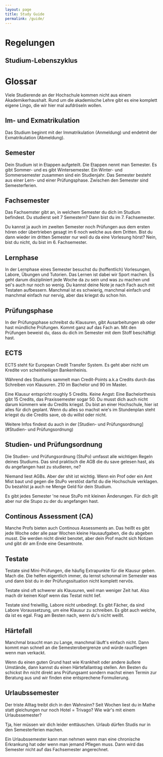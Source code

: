 ```yaml
---
layout: page
title: Study Guide
permalink: /guide/
---
```


# Regelungen

## Studium-Lebenszyklus


# Glossar

Viele Studierende an der Hochschule kommen nicht aus einem Akademikerhaushalt.
Rund um die akademische Lehre gibt es eine komplett eigene Lingo, die wir hier mal aufdröseln wollen.

## Im- und Exmatrikulation

Das Studium beginnt mit der Immatrikulation (Anmeldung) und endetmit der Exmatrikulation (Abmeldung). 

## Semester
Dein Studium ist in Etappen aufgeteilt.
Die Etappen nennt man Semester.
Es gibt Sommer- und es gibt Wintersemester.
Ein Winter- und Sommersemester zusammen sind ein Studienjahr.
Das Semester besteht aus einer Lern- und einer Prüfungsphase.
Zwischen den Semester sind Semesterferien.

## Fachsemester
Das Fachsemster gibt an, in welchem Semester du dich im Studium befindest.
Du studierst seit 7 Semestern?
Dann bist du im 7. Fachsemester.

Du kannst ja auch im zweiten Semester noch Prüfungen aus dem ersten hören oder übertrieben gesagt im 6 noch welche aus dem Dritten.
Bist du dann wieder im dritten Semester nur weil du da eine Vorlesung hörst?
Nein, bist du nicht, du bist im 6. Fachsemester.

## Lernphase
In der Lernphase eines Semester besuchst du (hoffentlich) Vorlesungen, Labore, Übungen und Tutorien.
Das Lernen ist dabei wir Sport machen.
Es geht darum diszipliniert jede Woche da zu sein und was zu machen und sei's auch nur noch so wenig.
Du kannst deine Note je nach Fach auch mit Testaten aufbessern.
Manchmal ist es schwierig, manchmal einfach und manchmal einfach nur nervig, aber das kriegst du schon hin.

## Prüfungsphase
In der Prüfungsphase schreibst du Klausuren, gibt Ausarbeitungen ab oder hast mündliche Prüfungen.
Kommt ganz auf das Fach an.
Mit den Prüfungen beweist du, dass du dich im Semester mit dem Stoff beschäftigt hast.

## ECTS
ECTS steht für European Credit Transfer System.
Es geht aber nicht um Kredite von scheinheiligen Bankenheinis.

Während des Studiums sammelt man Credit-Points a.k.a Credits durch das Schreiben von Klausuren.
210 im Bachelor und 90 im Master.

Eine Klausur entspricht roughly 5 Credits.
Keine Angst: Eine Bachelorthesis gibt 15 Credits, das Praxissemester sogar 50.
Du musst dich auch nicht darum kümmern wie du Credits kriegst.
Du bist an einer Hochschule, hier ist alles für dich geplant.
Wenn du alles so machst wie's im Stundenplan steht kriegst du die Credits save, ob du willst oder nicht.

Weitere Infos findest du auch in der [Studien- und Prüfungsordnung](#Studien- und Prüfungsordnung)

## Studien- und Prüfungsordnung
Die Studien- und Prüfungsordnung (StuPo) umfasst alle wichtigen Regeln deines Studiums.
Das sind praktisch die AGB die du save gelesen hast, als du angefangen hast zu studieren, ne?

Niemand liest AGBs.
Aber der shit ist wichtig.
Wenn ein Prof oder ein Amt Mist baut und gegen die StuPo verstöst darfst du die Hochschule verklagen.
Du bezahlst ja auch ne Menge Geld für dein Studium.

Es gibt jedes Semester 'ne neue StuPo mit kleinen Änderungen.
Für dich gilt aber nur die Stupo zu der du angefangen hast.


## Continous Assessment (CA)
Manche Profs bieten auch Continous Assessments an. 
Das heißt es gibt jede Woche oder alle paar Wochen kleine Hausaufgaben, die du abgeben musst.
Die werden nicht direkt benotet, aber dein Prof macht sich Notizen und gibt dir am Ende eine Gesamtnote.

## Testate
Testate sind Mini-Prüfungen, die häufig Extrapunkte für die Klausur geben.
Mach die.
Die helfen eigentlich immer, du lernst schonmal im Semester was und dann bist du in der Prüfungssituation nicht komplett nervös.

Testate sind oft schwerer als Klausuren, weil man weniger Zeit hat.
Also mach dir keinen Kopf wenn das Testat nicht lief.

Testate sind freiwillig, Labore nicht unbedingt.
Es gibt Fächer, da sind Labore Voraussetzung, um eine Klausur zu schreiben.
Es gibt auch welche, da ist es egal.
Frag am Besten nach, wenn du's nicht weißt.

## Härtefall
Manchmal braucht man zu Lange, manchmal läuft's einfach nicht.
Dann kommt man schnell an die Semesterobergrenze und würde rausfliegen wenn man verkackt.

Wenn du einen guten Grund hast wie Krankheit oder andere äußere Umstände, dann kannst du einen Härtefallantrag stellen.
Am Besten du schickst ihn nicht direkt ans Prüfungsamt sondern machst einen Termin zur Beratung aus und wir finden eine entsprechene Formulierung.

## Urlaubssemester
Der triste Alltag treibt dich in den Wahnsinn?
Seit Wochen liest du in Mathe statt gleichungen nur noch Hotel = Trivago?
Wie wär's mit einem Urlaubssemester?

Tja, hier müssen wir dich leider enttäuschen.
Urlaub dürfen Studis nur in den Semesterferien machen.

Ein Urlaubssemester kann man nehmen wenn man eine chronische Erkrankung hat oder wenn man jemand Pflegen muss.
Dann wird das Semester nicht auf das Fachsemester angerechnet.
